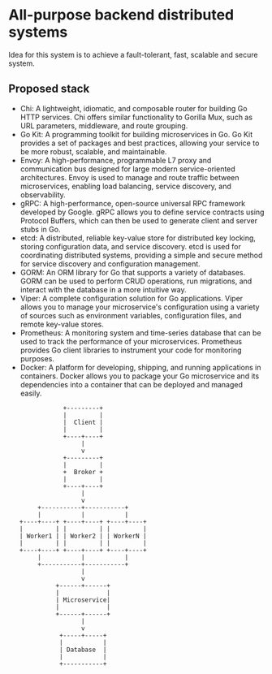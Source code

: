 # All-purpose backend distributed systems

Idea for this system is to achieve a fault-tolerant, fast, scalable and secure system.

## Proposed stack 
- Chi: A lightweight, idiomatic, and composable router for building Go HTTP services. Chi offers similar functionality to Gorilla Mux, such as URL parameters, middleware, and route grouping.
- Go Kit: A programming toolkit for building microservices in Go. Go Kit provides a set of packages and best practices, allowing your service to be more robust, scalable, and maintainable.
- Envoy: A high-performance, programmable L7 proxy and communication bus designed for large modern service-oriented architectures. Envoy is used to manage and route traffic between microservices, enabling load balancing, service discovery, and observability.
- gRPC: A high-performance, open-source universal RPC framework developed by Google. gRPC allows you to define service contracts using Protocol Buffers, which can then be used to generate client and server stubs in Go.
- etcd: A distributed, reliable key-value store for distributed key locking, storing configuration data, and service discovery. etcd is used for coordinating distributed systems, providing a simple and secure method for service discovery and configuration management.
- GORM: An ORM library for Go that supports a variety of databases. GORM can be used to perform CRUD operations, run migrations, and interact with the database in a more intuitive way.
- Viper: A complete configuration solution for Go applications. Viper allows you to manage your microservice's configuration using a variety of sources such as environment variables, configuration files, and remote key-value stores.
- Prometheus: A monitoring system and time-series database that can be used to track the performance of your microservices. Prometheus provides Go client libraries to instrument your code for monitoring purposes.
- Docker: A platform for developing, shipping, and running applications in containers. Docker allows you to package your Go microservice and its dependencies into a container that can be deployed and managed easily.

```
               +---------+
               |         |
               |  Client |
               |         |
               +----+----+ 
                    |
                    v
               +---------+
               |         |
               +  Broker +
               |         |
               +----+----+
                    |
                    v
        +-----------+-----------+
        |           |           |
   +----+----+ +----+----+ +----+----+
   |         | |         | |         |
   | Worker1 | | Worker2 | | WorkerN |
   |         | |         | |         |
   +----+----+ +----+----+ +----+----+
        |           |           |
        +-----------+-----------+
                    |
                    v
             +------+------+
             |             |
             | Microservice|
             |             |
             +------+------+
                    |
                    v
              +-----+-----+
              |           |
              | Database  |
              |           |
              +-----------+
```